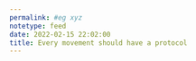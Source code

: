 ```yaml
---
permalink: #eg xyz
notetype: feed
date: 2022-02-15 22:02:00
title: Every movement should have a protocol
---
```


